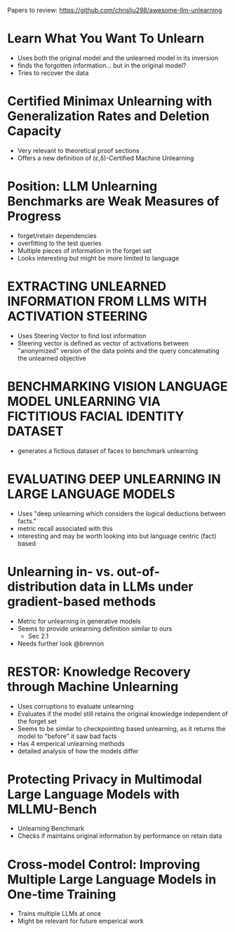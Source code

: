Papers to review:
https://github.com/chrisliu298/awesome-llm-unlearning

# Learn What You Want To Unlearn
- Uses both the original model and the unlearned model in its inversion
- finds the forgotten information... but in the original model?
- Tries to recover the data

# Certified Minimax Unlearning with Generalization Rates and Deletion Capacity
- Very relevant to theoretical proof sections
- Offers a new definition of (ε,δ)-Certified Machine Unlearning

# Position: LLM Unlearning Benchmarks are Weak Measures of Progress
- forget/retain dependencies  
- overfitting to the test queries
- Multiple pieces of information in the forget set
- Looks interesting but might be more limited to language

# EXTRACTING UNLEARNED INFORMATION FROM LLMS WITH ACTIVATION STEERING
- Uses Steering Vector to find lost information
- Steering vector is defined as vector of activations between "anonymized" version of the data points and the query concatenating the unlearned objective

# BENCHMARKING VISION LANGUAGE MODEL UNLEARNING VIA FICTITIOUS FACIAL IDENTITY DATASET
- generates a fictious dataset of faces to benchmark unlearning

# EVALUATING DEEP UNLEARNING IN LARGE LANGUAGE MODELS
- Uses "deep unlearning which considers the logical deductions between facts."
- metric recall associated with this
- interesting and may be worth looking into but language centric (fact) based

# Unlearning in- vs. out-of-distribution data in LLMs under gradient-based methods
- Metric for unlearning in generative models
- Seems to provide unlearning definition similar to ours
	- Sec 2.1
- Needs further look @brennon

# RESTOR: Knowledge Recovery through Machine Unlearning
- Uses corruptions to evaluate unlearning
- Evaluates if the model still retains the original knowledge independent of the forget set
- Seems to be similar to checkpointing based unlearning, as it returns the model to "before" it saw bad facts
- Has 4 emperical unlearning methods
- detailed analysis of how the models differ

# Protecting Privacy in Multimodal Large Language Models with MLLMU-Bench
- Unlearning Benchmark
- Checks if maintains original information by performance on retain data

#  Cross-model Control: Improving Multiple Large Language Models in One-time Training
- Trains multiple LLMs at once
- Might be relevant for future emperical work
